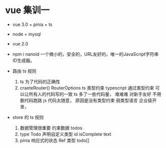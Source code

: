 # vue 集训一

- vue 3.0 + pinia + ts
- node + mysql
- vue 2.0


- npm i nanoid   一个微小的，安全的，URL友好的，唯一的JavaScript字符串ID生成器。
- 路由 ts 规则

  1. ts 为了代码的正确性
  2. craeteRouter() RouterOptions ts 类型约束
     typescript 通过类型约束 可以让所有人的代码写的一致
     ts  多了一些代码量， 难难难
     对新手友好  不用删代码跑路
     js 代码太随意， 原因是没有类型约束 弱类型语言
     企业级开发，

- store 的 ts 规则

  1. 数据管理很重要
      约束数据 todos
  2. type Todo  声明自定义类型
      id
      isComplete
      text
  3. pinia 响应式的状态
      Ref  类型
      todo[]   
